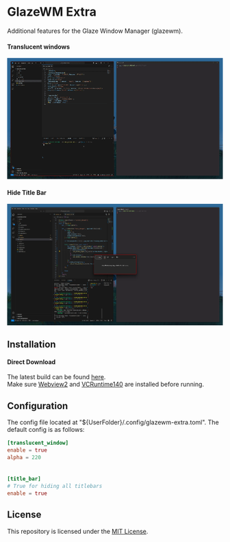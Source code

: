 # GlazeWM Extra

Additional features for the Glaze Window Manager (glazewm). 

#### Translucent windows
![transparency](assets/transparency.gif)

#### Hide Title Bar
![hide_titlebar](assets/hide_titlebar.png)

## Installation

#### Direct Download
The latest build can be found [here](https://github.com/ptazithos/glazewm-extra/releases/).  
Make sure [Webview2](https://developer.microsoft.com/en-us/microsoft-edge/webview2) and [VCRuntime140](https://www.microsoft.com/en-us/download/details.aspx?id=48145) are installed before running.

## Configuration
The config file located at "${UserFolder}/.config/glazewm-extra.toml". The default config is as follows:

```toml
[translucent_window]
enable = true
alpha = 220


[title_bar]
# True for hiding all titlebars
enable = true
```

## License

This repository is licensed under the [MIT License](LICENSE).


